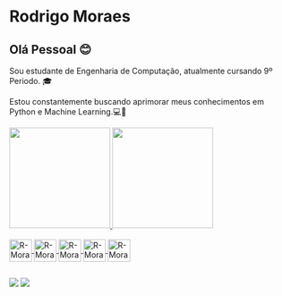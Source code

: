 # Rodrigo Moraes


## Olá Pessoal :blush:
Sou estudante de Engenharia de Computação, atualmente cursando 9º Periodo. :mortar_board:

Estou constantemente buscando aprimorar meus conhecimentos em Python e Machine Learning.:computer::muscle:
<div>
  <a href='https://github.com/R-Moraes'>
  <img height="180em" src="https://github-readme-stats.vercel.app/api?username=R-Moraes&show_icons=true&theme=dracula&include_all_commits=true&count_private=true"/>
  <img height="180em" src="https://github-readme-stats.vercel.app/api/top-langs/?username=R-Moraes&layout=compact&langs_count=16&theme=dracula"/>
</div>

<div style="display: inline_block"><br>
  <img align="center" alt="R-Moraes-Python" height="40" width="40" src="https://raw.githubusercontent.com/jmnote/z-icons/master/svg/python.svg"/>
  <img align="center" alt="R-Moraes-JS" height="40" width="40" src="https://raw.githubusercontent.com/jmnote/z-icons/master/svg/javascript.svg"/>
  <img align="center" alt="R-Moraes-Node" height="40" width="40" src="https://cdn.jsdelivr.net/gh/devicons/devicon/icons/nodejs/nodejs-original.svg"/>
  <img align="center" alt="R-Moraes-html" height="40" width="40" src="https://cdn.jsdelivr.net/gh/devicons/devicon/icons/html5/html5-original.svg"/>
  <img align="center" alt="R-Moraes-css" height="40" width="40" src="https://cdn.jsdelivr.net/gh/devicons/devicon/icons/css3/css3-original.svg"/>
</div>

##  

<div>
  <a href="mailto:igo.moraes07@gmail.com"><img src="https://img.shields.io/badge/Gmail-D14836?style=for-the-badge&logo=gmail&logoColor=white" target="_blank"/></a>
  <a href="https://www.linkedin.com/in/rodrigo-moraes-041455198/"><img src="https://img.shields.io/badge/LinkedIn-0077B5?style=for-the-badge&logo=linkedin&logoColor=white" target="_blank"/></a>
</div>

